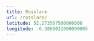```yaml
---
title: Rosslare
url: /rosslare/
latitude: 52.273567500000006
longitude: -6.3869031000000005
---
```

